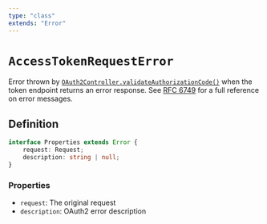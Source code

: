 ```yaml
---
type: "class"
extends: "Error"
---
```


# `AccessTokenRequestError`

Error thrown by [`OAuth2Controller.validateAuthorizationCode()`](ref:oauth2) when the token endpoint returns an error response. See [RFC 6749](https://datatracker.ietf.org/doc/html/rfc6749#section-5.2) for a full reference on error messages.

## Definition

```ts
interface Properties extends Error {
	request: Request;
	description: string | null;
}
```

### Properties

- `request`: The original request
- `description`: OAuth2 error description

